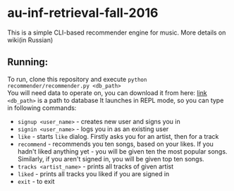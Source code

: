 # au-inf-retrieval-fall-2016

This is a simple CLI-based recommender engine for music. More details on wiki(in Russian)

## Running:
To run, clone this repository and execute `python recommender/recommender.py <db_path>`  
You will need data to operate on, you can download it from here: [link](https://drive.google.com/open?id=0B2baED5e1OEQSzhUWGh1Zk94QlE)  
`<db_path>` is a path to database
It launches in REPL mode, so you can type in following commands:
    
*  `signup <user_name>` - creates new user and signs you in
* `signin <user_name>` - logs you in as an existing user
* `like` - starts `like` dialog. Firstly asks you for an artist, then for a track
* `recommend` - recommends you ten songs, based on your likes. If you hadn't liked anything yet - you will be given ten the most popular songs. Similarly, if you aren't signed in, you will be given top ten songs.
* `tracks <artist_name>` - prints all tracks of given artist
* `liked` - prints all tracks you liked if you are signed in
* `exit` - to exit